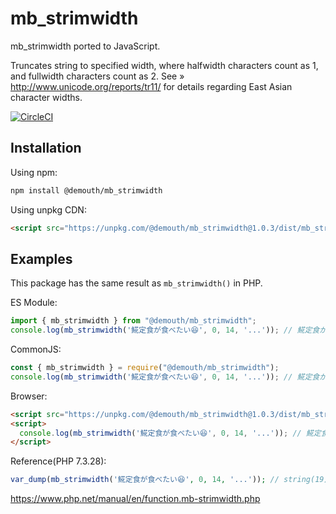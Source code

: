 # mb_strimwidth

mb_strimwidth ported to JavaScript.

Truncates string to specified width, where halfwidth characters count as 1, and fullwidth characters count as 2.
See » http://www.unicode.org/reports/tr11/ for details regarding East Asian character widths.

[![CircleCI](https://circleci.com/gh/demouth/mb_strimwidth/tree/main.svg?style=svg)](https://circleci.com/gh/demouth/mb_strimwidth/tree/main)


## Installation

Using npm:
```sh
npm install @demouth/mb_strimwidth
```

Using unpkg CDN:
```html
<script src="https://unpkg.com/@demouth/mb_strimwidth@1.0.3/dist/mb_strimwidth.min.js"></script>
```


## Examples

This package has the same result as `mb_strimwidth()` in PHP.

ES Module:
```js
import { mb_strimwidth } from "@demouth/mb_strimwidth";
console.log(mb_strimwidth('𩸽定食が食べたい😆', 0, 14, '...')); // 𩸽定食が食...
```

CommonJS:
```js
const { mb_strimwidth } = require("@demouth/mb_strimwidth");
console.log(mb_strimwidth('𩸽定食が食べたい😆', 0, 14, '...')); // 𩸽定食が食...
```

Browser:
```html
<script src="https://unpkg.com/@demouth/mb_strimwidth@1.0.3/dist/mb_strimwidth.min.js"></script>
<script>
  console.log(mb_strimwidth('𩸽定食が食べたい😆', 0, 14, '...')); // 𩸽定食が食...
</script>
```

Reference(PHP 7.3.28):
```php
var_dump(mb_strimwidth('𩸽定食が食べたい😆', 0, 14, '...')); // string(19) "𩸽定食が食..."
```

https://www.php.net/manual/en/function.mb-strimwidth.php
